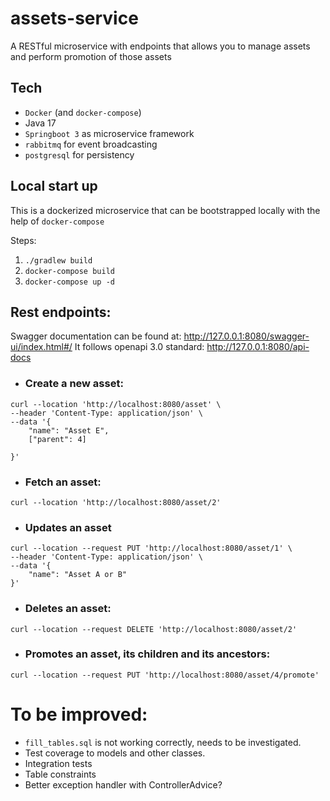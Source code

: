 # assets-service

A RESTful microservice with endpoints that allows you to manage assets and perform promotion of those assets

## Tech
- `Docker` (and `docker-compose`)
- Java 17
- `Springboot 3` as microservice framework
- `rabbitmq` for event broadcasting
- `postgresql` for persistency

## Local start up
This is a dockerized microservice that can be bootstrapped locally with the help of `docker-compose`

Steps:
1. `./gradlew build`
2. `docker-compose build`
3. `docker-compose up -d`

## Rest endpoints:
Swagger documentation can be found at: http://127.0.0.1:8080/swagger-ui/index.html#/
It follows openapi 3.0 standard: http://127.0.0.1:8080/api-docs


- ### Create a new asset:
```curl
curl --location 'http://localhost:8080/asset' \
--header 'Content-Type: application/json' \
--data '{
    "name": "Asset E",
    ["parent": 4]

}'
```
- ### Fetch an asset:
```curl
curl --location 'http://localhost:8080/asset/2'
```
- ### Updates an asset
```curl
curl --location --request PUT 'http://localhost:8080/asset/1' \
--header 'Content-Type: application/json' \
--data '{
    "name": "Asset A or B"
}'
```

- ### Deletes an asset:
```curl
curl --location --request DELETE 'http://localhost:8080/asset/2'
```

- ### Promotes an asset, its children and its ancestors:
```curl
curl --location --request PUT 'http://localhost:8080/asset/4/promote'
```


# To be improved:
- `fill_tables.sql` is not working correctly, needs to be investigated.
- Test coverage to models and other classes.
- Integration tests
- Table constraints
- Better exception handler with ControllerAdvice?